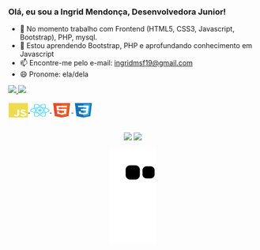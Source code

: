 ### Olá, eu sou a Ingrid Mendonça, Desenvolvedora Junior!


- 🔭 No momento trabalho com Frontend (HTML5, CSS3, Javascript, Bootstrap), PHP, mysql.
- 🌱 Estou aprendendo Bootstrap, PHP e aprofundando conhecimento em Javascript
- 📫 Encontre-me pelo e-mail: ingridmsf19@gmail.com
- 😄 Pronome: ela/dela

<div style="display: inline_block">
  <a href="https://github.com/ingridmsf19">
  <img height="180em" src="https://github-readme-stats.vercel.app/api?username=ingridmsf19&show_icons=true&theme=dark&include_all_commits=true&count_private=true"/>
  <img height="180em" src="https://github-readme-stats.vercel.app/api/top-langs/?username=ingridmsf19&layout=compact&langs_count=7&theme=dark"/>
</div>
  
  <div style="display: inline_block"><br>
  <img align="center" alt="Ingrid-Js" height="30" width="40" src="https://raw.githubusercontent.com/devicons/devicon/master/icons/javascript/javascript-plain.svg">
  <img align="center" alt="Ingrid-React" height="30" width="40" src="https://raw.githubusercontent.com/devicons/devicon/master/icons/react/react-original.svg">
  <img align="center" alt="Ingrid-HTML" height="30" width="40" src="https://raw.githubusercontent.com/devicons/devicon/master/icons/html5/html5-original.svg">
  <img align="center" alt="Ingrid-CSS" height="30" width="40" src="https://raw.githubusercontent.com/devicons/devicon/master/icons/css3/css3-original.svg">
  
  ##
  
  <div align="center"> 
  <a href="https://www.instagram.com/ingridmsf13/" target="_blank"><img src="https://img.shields.io/badge/-Instagram-%23E4405F?style=for-the-badge&logo=instagram&logoColor=white" target="_blank"></a>
  <a href="https://www.linkedin.com/in/ingrid-mendon%C3%A7a-da-serra-freire-02a412aa/" target="_blank"><img src="https://img.shields.io/badge/-LinkedIn-%230077B5?style=for-the-badge&logo=linkedin&logoColor=white" target="_blank"></a> 
 
  ![Snake animation](https://github.com/ingridmsf19/ingridmsf19/blob/output/github-contribution-grid-snake.svg)
 
</div>
